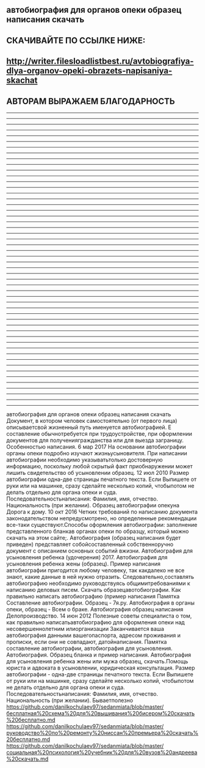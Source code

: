автобиография для органов опеки образец написания скачать
--------------------------------------------------
СКАЧИВАЙТЕ ПО ССЫЛКЕ НИЖЕ:
--------------------------------------------------
http://writer.filesloadlistbest.ru/avtobiografiya-dlya-organov-opeki-obrazets-napisaniya-skachat
--------------------------------------------------
АВТОРАМ ВЫРАЖАЕМ БЛАГОДАРНОСТЬ
--------------------------------------------------
--------------------------------------------------
--------------------------------------------------
--------------------------------------------------
--------------------------------------------------
--------------------------------------------------
--------------------------------------------------
--------------------------------------------------
--------------------------------------------------
--------------------------------------------------
--------------------------------------------------
--------------------------------------------------
--------------------------------------------------
--------------------------------------------------
--------------------------------------------------
--------------------------------------------------
--------------------------------------------------
--------------------------------------------------
--------------------------------------------------
--------------------------------------------------
--------------------------------------------------
--------------------------------------------------
--------------------------------------------------
--------------------------------------------------
--------------------------------------------------
--------------------------------------------------
--------------------------------------------------
--------------------------------------------------
--------------------------------------------------
--------------------------------------------------
--------------------------------------------------
--------------------------------------------------
--------------------------------------------------
--------------------------------------------------
--------------------------------------------------
--------------------------------------------------
--------------------------------------------------
--------------------------------------------------
--------------------------------------------------
--------------------------------------------------
--------------------------------------------------
--------------------------------------------------
--------------------------------------------------
--------------------------------------------------
--------------------------------------------------
--------------------------------------------------
--------------------------------------------------
--------------------------------------------------
--------------------------------------------------
--------------------------------------------------
--------------------------------------------------
--------------------------------------------------
--------------------------------------------------
автобиография для органов опеки образец написания скачать Документ, в котором человек самостоятельно (от первого лица) описываетсвой жизненный путь именуется автобиографией. Е составление обычнотребуется при трудоустройстве, при оформлении документов для получениягражданства или для выезда заграницу. Особенностью написания. 6 мар 2017  На основании автобиографии органы опеки подробно изучают жизньусыновителя.  При написании автобиографии необходимо указыватьтолько достоверную информацию, поскольку любой скрытый факт приобнаружении может лишить  свидетельство об усыновлении образец. 12 июл 2010  Размер автобиографии  одна-две страницы печатного текста. Если Выпишете от руки или на машинке, сразу сделайте несколько копий, чтобыпотом не делать отдельно для органа опеки и суда. Последовательностьнаписания: Фамилия, имя, отчество. Национальность (при желании). Образец автобиографии опекуна  Дорога к дому. 10 окт 2016  Четких требований по написанию документа законодательством непредусмотрено, но определенные рекомендации все-таки существуют.Способы оформления автобиографии: заполнение представленного бланкав органах опеки по образцу, который можно скачать на этом сайте;. Автобиография (образец написания будет приведен) представляет собойсоставленный собственноручно документ с описанием основных событий вжизни. Автобиография для усыновления ребенка (удочерения) 2017. Автобиография для усыновления ребенка жены (образец). Пример написания автобиографии пригодится любому человеку, так какдалеко не все знают, какие данные в ней нужно отразить.  Следовательно,составлять автобиографию необходимо руководствуясь общимитребованиями к написанию деловых писем.  Скачать образецавотобиографии. Как правильно написать автобиографию (пример написания
Памятка Составление автобиографии. Образец  - 7я.ру. Автобиография в органы опеки, образец - Всем о браке. Автобиография  образец написания  Делопроизводство. 14 июн 2012  Полезные советы специалиста о том, как правильно написатьавтобиографию для оформления опеки над несовершеннолетним илиорганизации  Заканчивается ваша автобиография данными вашегопаспорта, адресом проживания и прописки, если они не совпадают, датойнаписания. Памятка составление автобиографии, автобиография для усыновления. Автобиография. Образец бланка и пример написания. Автобиография для усыновления ребенка жены или мужа образец, скачать.Помощь юриста и адвоката в усыновлении, юридическая консультация. Размер автобиографии - одна-две страницы печатного текста. Если Выпишете от руки или на машинке, сразу сделайте несколько копий, чтобыпотом не делать отдельно для органа опеки и суда. Последовательностьнаписания: Фамилия, имя, отчество. Национальность (при желании). Бываетполезно
https://github.com/danilkochulaev97/sedanmiata/blob/master/бесплатная%20схема%20для%20вышивания%20бисером%20скачать%20бесплатно.md
https://github.com/danilkochulaev97/sedanmiata/blob/master/руководство%20по%20ремонту%20ниссан%20премьера%20скачать%20бесплатно.md
https://github.com/danilkochulaev97/sedanmiata/blob/master/социальная%20психология%20учебник%20для%20вузов%20андреева%20скачать.md